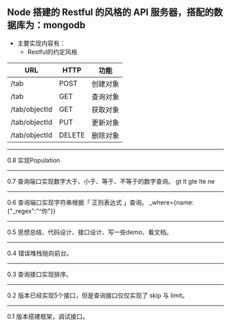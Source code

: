 ## Node 搭建的 Restful 的风格的 API 服务器，搭配的数据库为：mongodb


- 主要实现内容有：
	- Restful的约定风格



URL | 	HTTP | 功能
----|------|----
/tab | POST  | 创建对象
/tab | GET  | 查询对象
/tab/objectId | GET  | 获取对象
/tab/objectId | PUT  | 更新对象
/tab/objectId | DELETE  | 删除对象

---

0.8 实现Population 

---

0.7 查询端口实现数字大于、小于、等于、不等于的数字查询。
gt lt gte lte ne

---
0.6 查询端口实现字符串根据「 正则表达式 」查询。
\_where={name:{"_regex":"^你"}}

---
0.5 思想总结、代码设计、接口设计、写一些demo、看文档。

---
0.4 错误堆栈抛向前台。

---
0.3 查询接口实现排序。

---
0.2 版本已经实现5个接口，但是查询接口仅仅实现了 skip 与 limit。

---
0.1 版本搭建框架，调试接口。

